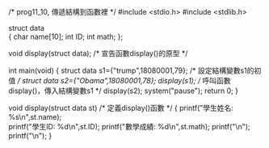 /* prog11_10, 傳遞結構到函數裡 */
#include <stdio.h>
#include <stdlib.h>

struct data		
{
   char name[10];
   int ID;
   int math;
};

void display(struct data);	   /* 宣告函數display()的原型 */	

int main(void)
{
   struct data s1={"trump",18080001,79};   /* 設定結構變數s1的初值 */
   struct data s2={"Obama",18080001,78};
   display(s1);		/* 呼叫函數display()，傳入結構變數s1 */
   display(s2);
   system("pause");
   return 0;
}

void display(struct data st)     /* 定義display()函數 */
{
   printf("學生姓名: %s\n",st.name);  
   printf("學生ID: %d\n",st.ID);
   printf("數學成績: %d\n",st.math);
   printf("\n");
   printf("\n");
}

